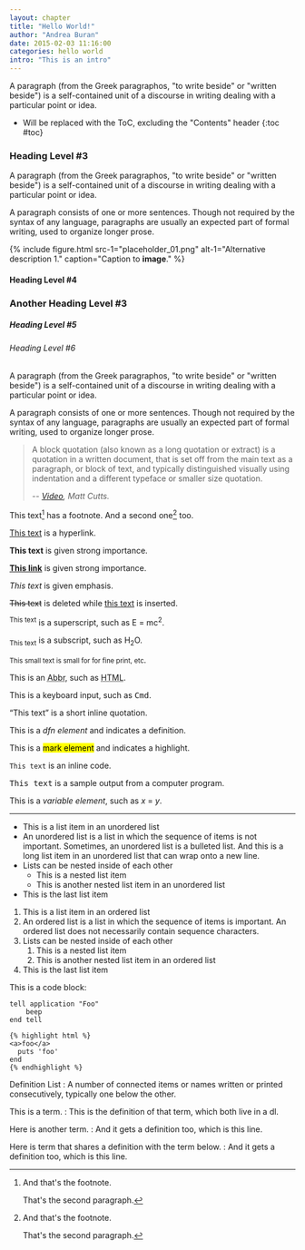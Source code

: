 ```yaml
---
layout: chapter
title: "Hello World!"
author: "Andrea Buran"
date: 2015-02-03 11:16:00
categories: hello world
intro: "This is an intro"
---
```


A paragraph (from the Greek paragraphos, "to write beside" or "written beside") is a self-contained unit of a discourse in writing dealing with a particular point or idea.

+ Will be replaced with the ToC, excluding the "Contents" header
{:toc #toc}

### Heading Level #3

A paragraph (from the Greek paragraphos, "to write beside" or "written beside") is a self-contained unit of a discourse in writing dealing with a particular point or idea.

A paragraph consists of one or more sentences. Though not required by the syntax of any language, paragraphs are usually an expected part of formal writing, used to organize longer prose.

{% include figure.html src-1="placeholder_01.png" alt-1="Alternative description 1." caption="Caption to **image**." %}

#### Heading Level #4

### Another Heading Level #3

##### Heading Level #5

###### Heading Level #6

A paragraph (from the Greek paragraphos, "to write beside" or "written beside") is a self-contained unit of a discourse in writing dealing with a particular point or idea.

A paragraph consists of one or more sentences. Though not required by the syntax of any language, paragraphs are usually an expected part of formal writing, used to organize longer prose.

> A block quotation (also known as a long quotation or extract) is a quotation in a written document, that is set off from the main text as a paragraph, or block of text, and typically distinguished visually using indentation and a different typeface or smaller size quotation.
>
> -- <cite>[Video](http://www.youtube.com/watch?v=6r7E-69MIOU "Matt Cutts on YouTube"), Matt Cutts.</cite>

This text[^footnote] has a footnote. And a second one[^footnote-nd] too.

[This text](http://www.andreaburan.com/ "Andrea Buran's Sitefolio") is a hyperlink.

**This text** is given strong importance.

**[This link](http://www.andreaburan.com/ "Andrea Buran's Sitefolio")** is given strong importance.

*This text* is given emphasis.

<del>This text</del> is deleted while <ins>this text</ins> is inserted.

<sup>This text</sup> is a superscript, such as E = mc<sup>2</sup>.

<sub>This text</sub> is a subscript, such as H<sub>2</sub>O.

<small>This small text is small for for fine print, etc</small>.

This is an <abbr title="Abbreviation">Abbr</abbr>, such as <abbr title="HyperText Markup Language">HTML</abbr>.

This is a keyboard input, such as <kbd>Cmd</kbd>.

<q cite="https://developer.mozilla.org/en-US/docs/HTML/Element/q">This text</q> is a short inline quotation.

This is a <dfn>dfn element</dfn> and indicates a definition.

This is a <mark>mark element</mark> and indicates a highlight.

`This text` is an inline code.

<samp>This text</samp> is a sample output from a computer program.

This is a <var>variable element</var>, such as <var>x</var> = <var>y</var>.

***

+ This is a list item in an unordered list
+ An unordered list is a list in which the sequence of items is not important. Sometimes, an unordered list is a bulleted list. And this is a long list item in an unordered list that can wrap onto a new line.
+ Lists can be nested inside of each other
    + This is a nested list item
    + This is another nested list item in an unordered list
+ This is the last list item

1. This is a list item in an ordered list
1. An ordered list is a list in which the sequence of items is important. An ordered list does not necessarily contain sequence characters.
1. Lists can be nested inside of each other
    1. This is a nested list item
    1. This is another nested list item in an ordered list
1. This is the last list item

This is a code block:

    tell application "Foo"
        beep
    end tell

    {% highlight html %}
    <a>foo</a>
      puts 'foo'
    end
    {% endhighlight %}


Definition List
: A number of connected items or names written or printed consecutively, typically one below the other.

This is a term.
: This is the definition of that term, which both live in a dl.

Here is another term.
: And it gets a definition too, which is this line.

Here is term that shares a definition with the term below.
: And it gets a definition too, which is this line.

[^footnote]: And that's the footnote.

    That's the second paragraph.

[^footnote-nd]: And that's the footnote.

    That's the second paragraph.